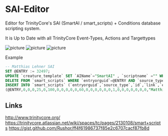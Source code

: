SAI-Editor
==========

Editor for TrinityCore's SAI (SmartAI / smart_scripts) + Conditions database scripting system.

It is Up to Date with all TrinityCore Event-Types, Actions and Targettypes

![picture](https://i.imgur.com/3YkVtmN.png)
![picture](https://i.imgur.com/7qA7mah.png) 
![picture](https://i.imgur.com/n1QcP9Y.png)

Example

```sql
-- Matthias Lehner SAI
SET @ENTRY := 32497;
UPDATE `creature_template` SET `AIName`="SmartAI" , `scriptname` ="" WHERE `entry`= @ENTRY;
DELETE FROM `smart_scripts` WHERE `entryorguid`=@ENTRY AND `source_type`=0;
INSERT INTO `smart_scripts` (`entryorguid`,`source_type`,`id`,`link`,`event_type`,`event_phase_mask`,`event_chance`,`event_flags`,`event_param1`,`event_param2`,`event_param3`,`event_param4`,`action_type`,`action_param1`,`action_param2`,`action_param3`,`action_param4`,`action_param5`,`action_param6`,`target_type`,`target_param1`,`target_param2`,`target_param3`,`target_x`,`target_y`,`target_z`,`target_o`,`comment`) VALUES
(@ENTRY,0,0,0,25,0,100,0,0,0,0,0,60,0,0,0,0,0,0,1,0,0,0,0,0,0,0,"Matthias Lehner - On Reset - Set DisableGravity Off - Target: Self");
```

Links
------
http://www.trinitycore.org/
https://trinitycore.atlassian.net/wiki/spaces/tc/pages/2130108/smart+scripts
https://gist.github.com/Rushor/ff4f61986737f85e2c6707cacf87fb8d

